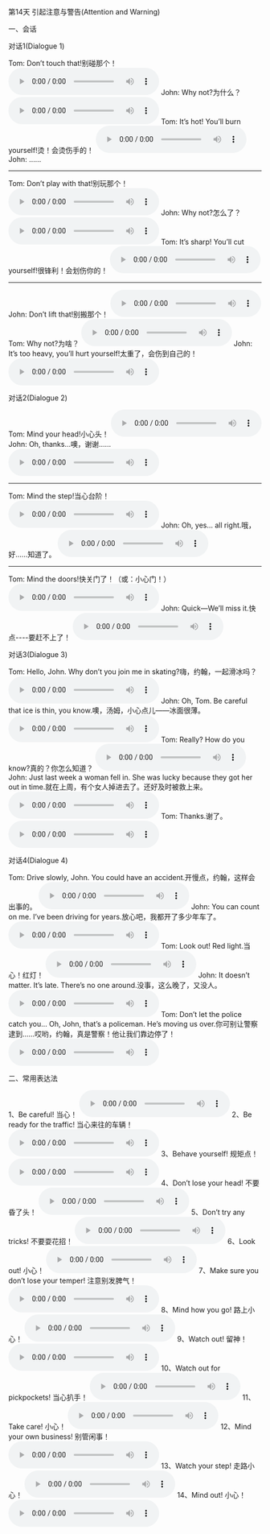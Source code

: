 第14天  引起注意与警告(Attention and Warning)

一、会话

对话1(Dialogue 1)

Tom: Don’t touch that!别碰那个！
<audio src="/audio/class14/14-01-01-01.mp3" controls="true"></audio>
John: Why not?为什么？
<audio src="/audio/class14/14-01-01-02.mp3" controls="true"></audio>
Tom: It’s hot! You’ll burn yourself!烫！会烫伤手的！
<audio src="/audio/class14/14-01-01-03.mp3" controls="true"></audio>
John: ……
* * *
Tom: Don’t play with that!别玩那个！
<audio src="/audio/class14/14-01-01-04.mp3" controls="true"></audio>
John: Why not?怎么了？
<audio src="/audio/class14/14-01-01-05.mp3" controls="true"></audio>
Tom: It’s sharp! You’ll cut yourself!很锋利！会划伤你的！
<audio src="/audio/class14/14-01-01-06.mp3" controls="true"></audio>
* * *
John: Don’t lift that!别搬那个！
<audio src="/audio/class14/14-01-01-07.mp3" controls="true"></audio>
Tom: Why not?为啥？
<audio src="/audio/class14/14-01-01-08.mp3" controls="true"></audio>
John: It’s too heavy, you’ll hurt yourself!太重了，会伤到自己的！
<audio src="/audio/class14/14-01-01-09.mp3" controls="true"></audio>

对话2(Dialogue 2)

Tom: Mind your head!小心头！
<audio src="/audio/class14/14-01-02-01.mp3" controls="true"></audio>
John: Oh, thanks…噢，谢谢……
<audio src="/audio/class14/14-01-02-02.mp3" controls="true"></audio>
* * *
Tom: Mind the step!当心台阶！
<audio src="/audio/class14/14-01-02-03.mp3" controls="true"></audio>
John: Oh, yes… all right.哦，好……知道了。
<audio src="/audio/class14/14-01-02-04.mp3" controls="true"></audio>
* * *
Tom: Mind the doors!快关门了！（或：小心门！）
<audio src="/audio/class14/14-01-02-05.mp3" controls="true"></audio>
John: Quick—We’ll miss it.快点----要赶不上了！
<audio src="/audio/class14/14-01-02-06.mp3" controls="true"></audio>

对话3(Dialogue 3)

Tom: Hello, John. Why don’t you join me in skating?嗨，约翰，一起滑冰吗？
<audio src="/audio/class14/14-01-03-01.mp3" controls="true"></audio>
John: Oh, Tom. Be careful that ice is thin, you know.噢，汤姆，小心点儿——冰面很薄。
<audio src="/audio/class14/14-01-03-02.mp3" controls="true"></audio>
Tom: Really? How do you know?真的？你怎么知道？
<audio src="/audio/class14/14-01-03-03.mp3" controls="true"></audio>
John: Just last week a woman fell in. She was lucky because they got her out in time.就在上周，有个女人掉进去了。还好及时被救上来。
<audio src="/audio/class14/14-01-03-04.mp3" controls="true"></audio>
Tom: Thanks.谢了。
<audio src="/audio/class14/14-01-03-05.mp3" controls="true"></audio>

对话4(Dialogue 4)

Tom: Drive slowly, John. You could have an accident.开慢点，约翰，这样会出事的。
<audio src="/audio/class14/14-01-04-01.mp3" controls="true"></audio>
John: You can count on me. I’ve been driving for years.放心吧，我都开了多少年车了。
<audio src="/audio/class14/14-01-04-02.mp3" controls="true"></audio>
Tom: Look out! Red light.当心！红灯！
<audio src="/audio/class14/14-01-04-03.mp3" controls="true"></audio>
John: It doesn’t matter. It’s late. There’s no one around.没事，这么晚了，又没人。
<audio src="/audio/class14/14-01-04-04.mp3" controls="true"></audio>
Tom: Don’t let the police catch you… Oh, John, that’s a policeman. He’s moving us over.你可别让警察逮到……哎哟，约翰，真是警察！他让我们靠边停了！
<audio src="/audio/class14/14-01-04-05.mp3" controls="true"></audio>

二、常用表达法

1、Be careful! 当心！
<audio src="/audio/class14/14-02-01-01.mp3" controls="true"></audio>
2、Be ready for the traffic! 当心来往的车辆！
<audio src="/audio/class14/14-02-01-02.mp3" controls="true"></audio>
3、Behave yourself! 规矩点！
<audio src="/audio/class14/14-02-01-03.mp3" controls="true"></audio>
4、Don’t lose your head! 不要昏了头！
<audio src="/audio/class14/14-02-01-04.mp3" controls="true"></audio>
5、Don’t try any tricks! 不要耍花招！
<audio src="/audio/class14/14-02-01-05.mp3" controls="true"></audio>
6、Look out! 小心！
<audio src="/audio/class14/14-02-01-06.mp3" controls="true"></audio>
7、Make sure you don’t lose your temper! 注意别发脾气！
<audio src="/audio/class14/14-02-01-07.mp3" controls="true"></audio>
8、Mind how you go! 路上小心！
<audio src="/audio/class14/14-02-01-08.mp3" controls="true"></audio>
9、Watch out! 留神！
<audio src="/audio/class14/14-02-01-09.mp3" controls="true"></audio>
10、Watch out for pickpockets! 当心扒手！
<audio src="/audio/class14/14-02-01-10.mp3" controls="true"></audio>
11、Take care! 小心！
<audio src="/audio/class14/14-02-01-11.mp3" controls="true"></audio>
12、Mind your own business! 别管闲事！
<audio src="/audio/class14/14-02-01-12.mp3" controls="true"></audio>
13、Watch your step! 走路小心！
<audio src="/audio/class14/14-02-01-13.mp3" controls="true"></audio>
14、Mind out! 小心！
<audio src="/audio/class14/14-02-01-14.mp3" controls="true"></audio>

